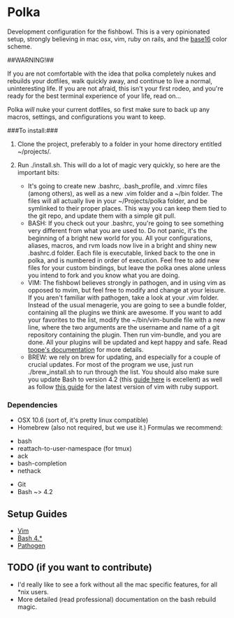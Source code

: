 # Polka

Development configuration for the fishbowl. This is a very opinionated setup, strongly believing in mac osx, vim, ruby on rails, and the [base16](https://github.com/chriskempson/base16) color scheme.

##WARNING!##

If you are not comfortable with the idea that polka completely nukes and rebuilds your dotfiles, walk quickly away, and continue to live a normal, uninteresting life. If you are not afraid, this isn't your first rodeo, and you're ready for the best terminal experience of your life, read on…

Polka *will* nuke your current dotfiles, so first make sure to back up any macros, settings, and configurations you want to keep.

###To install:###

1. Clone the project, preferably to a folder in your home directory entitled ~/projects/.

2. Run ./install.sh. This will do a lot of magic very quickly, so here are the important bits:
    - It's going to create new .bashrc, .bash_profile, and .vimrc files (among others), as well as a new .vim folder and a ~/bin folder. The files will all actually live in your ~/Projects/polka folder, and be symlinked to their proper places. This way you can keep them tied to the git repo, and update them with a simple git pull.
    - BASH: If you check out your .bashrc, you're going to see something very different from what you are used to. Do not panic, it's the beginning of a bright new world for you. All your configurations, aliases, macros, and rvm loads now live in a bright and shiny new .bashrc.d folder. Each file is executable, linked back to the one in polka, and is numbered in order of execution. Feel free to add new files for your custom bindings, but leave the polka ones alone unless you intend to fork and you know what you are doing.
    - VIM: The fishbowl believes strongly in pathogen, and in using vim as opposed to mvim, but feel free to modify and change at your leisure. If you aren't familiar with pathogen, take a look at your .vim folder. Instead of the usual menagerie, you are going to see a bundle folder, containing all the plugins we think are awesome. If you want to add your favorites to the list, modify the ~/bin/vim-bundle file with a new line, where the two arguments are the username and name of a git repository containing the plugin. Then run vim-bundle, and you are done. All your plugins will be updated and kept happy and safe. Read [tpope's documentation](https://github.com/tpope/vim-pathogen) for more details.
    - BREW: we rely on brew for updating, and especially for a couple of crucial updates. For most of the program we use, just run ./brew_install.sh to run through the list. You should also make sure you update Bash to version 4.2 (this [guide here](http://od-eon.com/blogs/stefan/upgrading-bash-os-x/) is excellent) as well as follow [this guide](http://blog.jerodsanto.net/2011/08/brew-install-vim/) for the latest version of vim with ruby support.

### Dependencies

* OSX 10.6 (sort of, it's pretty linux compatible)
* Homebrew (also not required, but we use it.)
  Formulas we recommend:

- bash
- reattach-to-user-namespace (for tmux)
- ack
- bash-completion
- nethack

* Git
* Bash ~> 4.2

## Setup Guides

* [Vim](http://blog.jerodsanto.net/2011/08/brew-install-vim/)
* [Bash 4.*](http://od-eon.com/blogs/stefan/upgrading-bash-os-x/)
* [Pathogen](https://github.com/tpope/vim-pathogen)

## TODO (if you want to contribute)
* I'd really like to see a fork without all the mac specific features, for all *nix users.
* More detailed (read professional) documentation on the bash rebuild magic.
